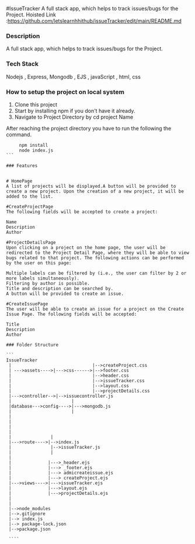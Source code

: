#IssueTracker
A full stack app, which helps to track issues/bugs for the Project.
Hoisted Link :https://github.com/letslearnhhithub/issueTracker/edit/main/README.md

### Description

A full stack app, which helps to track issues/bugs for the Project.


### Tech Stack

Nodejs , Express, Mongodb , EJS , javaScript , html, css

### How to setup the project on local system

  1. Clone this project
  2. Start by installing npm if you don't have it already.
  3. Navigate to Project Directory by cd project Name

After reaching the project directory you have to run the following the command.
   ```` 
        npm install 
        node index.js
   ```

### Features
  
  
  # HomePage 
  A list of projects will be displayed.A button will be provided to create a new project. Upon the creation of a new project, it will be added to the list.

  #CreateProjectPage
  The following fields will be accepted to create a project:

   Name
   Description
   Author

  #ProjectDetailsPage
  Upon clicking on a project on the home page, the user will be redirected to the Project Detail Page, where they will be able to view bugs related to that project. The following actions can be performed by the user on this page:

   Multiple labels can be filtered by (i.e., the user can filter by 2 or more labels simultaneously).
   Filtering by author is possible.
   Title and description can be searched by.
   A button will be provided to create an issue.

   #CreateIssuePage
   The user will be able to create an issue for a project on the Create Issue Page. The following fields will be accepted:

   Title
   Description
   Author

### Folder Structure

```
IssueTracker
    |                               |-->createProject.css
    | --->assets---->|--->css------>|-->footer.css
    |                               |-->header.css
    |                               |-->issueTracker.css
    |                               |-->layout.css
    |                               |-->projectDetails.css
    |--->controller-->|-->issuecontroller.js
    |                       |
    |database--->config---->|--->mongodb.js
    |                       |
    |
    |                  
    |
    |              
    |               |
    |--->route---->|-->index.js
    |               |-->issueTracker.js
    |               |
    |
    |              |--->_header.ejs
    |              |---> _footer.ejs
    |              |---> admicreateissue.ejs
    |              |---> createProject.ejs
    |--->views---->|--->issueTracker.ejs
    |              |--->layout.ejs
    |              |--->projectDetails.ejs
    |              
    |
    |-->node_modules
    |-->.gitignore
    |--> index.js
    |--> package-lock.json
    |-->package.json
    
    ````
